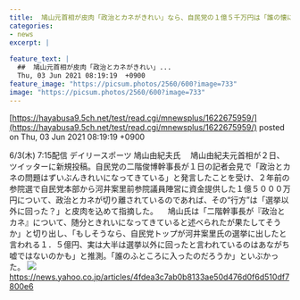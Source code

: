```yaml
---
title:  鳩山元首相が皮肉「政治とカネがきれい」なら、自民党の１億５千万円は「誰の懐に？」  
categories:
- news
excerpt: |
  
feature_text: |
  ##  鳩山元首相が皮肉「政治とカネがきれい」...
  Thu, 03 Jun 2021 08:19:19  +0900
feature_image: "https://picsum.photos/2560/600?image=733"
image: "https://picsum.photos/2560/600?image=733"
---
```


[https://hayabusa9.5ch.net/test/read.cgi/mnewsplus/1622675959/](https://hayabusa9.5ch.net/test/read.cgi/mnewsplus/1622675959/)
posted on Thu, 03 Jun 2021 08:19:19  +0900

<!--more-->

6/3(木) 7:15配信 デイリースポーツ 鳩山由紀夫氏 　鳩山由紀夫元首相が２日、ツイッターに新規投稿。自民党の二階俊博幹事長が１日の記者会見で「政治とカネの問題はずいぶんきれいになってきている」と発言したことを受け、２年前の参院選で自民党本部から河井案里前参院議員陣営に資金提供した１億５０００万円について、政治とカネが切り離されているのであれば、その“行方”は「選挙以外に回った？」と皮肉を込めて指摘した。 　鳩山氏は「二階幹事長が『政治とカネ』について、随分ときれいになってきていると述べられたが果たしてそうか」と切り出し、「もしそうなら、自民党トップが河井案里氏の選挙に出したと言われる１．５億円、実は大半は選挙以外に回ったと言われているのはあながち嘘ではないのかも」と推測。「誰のふところに入ったのだろうか」といぶかった。 ![](https://amd-pctr.c.yimg.jp/r/iwiz-amd/20210603-00000029-dal-000-3-view.jpg) https://news.yahoo.co.jp/articles/4fdea3c7ab0b8133ae50d476d0f6d510df7800e6

